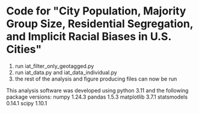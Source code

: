 # Code for "City Population, Majority Group Size, Residential Segregation, and Implicit Racial Biases in U.S. Cities"
 1. run iat_filter_only_geotagged.py
 2. run iat_data.py and iat_data_individual.py
 3. the rest of the analysis and figure producing files can now be run
 
This analysis software was developed using python 3.11 and the following package versions:
numpy 1.24.3
pandas 1.5.3
matplotlib 3.7.1
statsmodels 0.14.1
scipy 1.10.1
